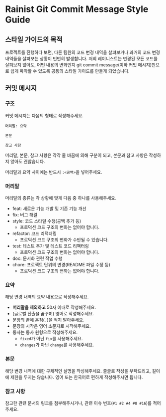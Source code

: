 # Rainist Git Commit Message Style Guide

## 스타일 가이드의 목적

프로젝트를 진행하다 보면, 다른 팀원의 코드 변경 내역을 살펴보거나 과거의 코드 변경 내역들을 살펴보는 상황이 빈번히 발생합니다. 저희 레이니스트는 변경된 모든 코드를 살펴보지 않아도, 어떤 내용의 변화인지 git commit message(이하 커밋 메시지)만으로 쉽게 파악할 수 있도록 공통의 스타일 가이드를 만들게 되었습니다.

## 커밋 메시지

### 구조

커밋 메시지는 다음의 형태로 작성해주세요.

```
머리말: 요약

본문

참고 사항
```

머리말, 본문, 참고 사항은 각각 줄 바꿈에 의해 구분이 되고, 본문과 참고 사항은 작성하지 않아도 괜찮습니다.

머리말과 요약 사이에는 반드시 `:<공백>`을 넣어주세요.

### 머리말

머리말의 종류는 각 상황에 맞게 다음 중 하나를 사용해주세요.

- feat: 새로운 기능 개발 및 기존 기능 개선
- fix: 버그 해결
- style: 코드 스타일 수정(공백 추가 등)
    - 프로덕션 코드 구조의 변화는 없어야 합니다.
- refactor: 코드 리팩터링
    - 프로덕션 코드 구조의 변화가 수반될 수 있습니다.
- test: 테스트 추가 및 테스트 코드 리팩터링
    - 프로덕션 코드 구조의 변화는 없어야 합니다.
- doc: 문서화 관련 작업 수행
- chore: 프로젝트 단위의 변경(README 파일 수정 등)
    - 프로덕션 코드 구조의 변화는 없어야 합니다.

### 요약

해당 변경 내역의 요약 내용으로 작성해주세요.

- **머리말을 제외하고** 50자 이내로 작성해주세요.
- (글로벌 진출을 꿈꾸며) 영어로 작성해주세요.
- 문장의 끝에 온점(`.`)을 적지 말아주세요.
- 문장의 시작은 영어 소문자로 시작해주세요.
- 동사는 동사 원형으로 작성해주세요.
    - `fixed`가 아닌 `fix`를 사용해주세요.
    - `changes`가 아닌 `change`를 사용해주세요.

### 본문

해당 변경 내역에 대한 구체적인 설명을 작성해주세요. 줄글로 작성을 부탁드리고, 길이에 제한을 두지는 않습니다. 영어 또는 한국어로 편하게 작성해주시면 됩니다.

### 참고 사항

참고한 관련 문서의 링크를 첨부해주시거나, 관련 이슈 번호(`#1 #2 #4 #8 #16`)를 적어주세요.
